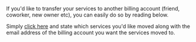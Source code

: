 If you'd like to transfer your services to another billing account (friend, coworker, new owner etc), you can easily do so by reading below.

Simply [click here](https://billing.hexanenetworks.com/submitticket.php) and state which services you'd like moved along with the email address of the billing account you want the services moved to.